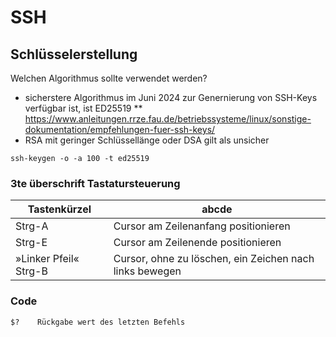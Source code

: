 # SSH

## Schlüsselerstellung 

Welchen Algorithmus sollte verwendet werden?

* sicherstere Algorithmus im Juni 2024 zur Genernierung von SSH-Keys verfügbar ist, ist ED25519
** https://www.anleitungen.rrze.fau.de/betriebssysteme/linux/sonstige-dokumentation/empfehlungen-fuer-ssh-keys/
* RSA mit geringer Schlüssellänge oder DSA gilt als unsicher

```
ssh-keygen -o -a 100 -t ed25519
```

### 3te überschrift Tastatursteuerung

|Tastenkürzel| abcde |
|---------|------------------|
| Strg-A	| Cursor am Zeilenanfang positionieren |
| Strg-E	| Cursor am Zeilenende positionieren |
| »Linker Pfeil« Strg-B	| Cursor, ohne zu löschen, ein Zeichen nach links bewegen|

### Code 
```
$?    Rückgabe wert des letzten Befehls
```

